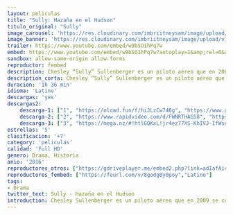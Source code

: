 ```yaml
---
layout: peliculas
title: "Sully: Hazaña en el Hudson"
titulo_original: "Sully"
image_carousel: 'https://res.cloudinary.com/imbriitneysam/image/upload/v1542841168/sully-posterFinal-min.jpg'
image_banner: 'https://res.cloudinary.com/imbriitneysam/image/upload/v1542841169/sully-banner-min.jpg'
trailer: https://www.youtube.com/embed/w9bSO1hPq7w
embed: https://www.youtube.com/embed/w9bSO1hPq7w?autoplay=1&amp;rel=0&amp;hd=1&border=0&wmode=opaque&enablejsapi=1&modestbranding=1&controls=1&showinfo=0
sandbox: allow-same-origin allow-forms
reproductor: fembed
description: Chesley “Sully” Sullenberger es un piloto aéreo que en 2009 se convirtió en un héroe cuando, al poco de despegar, su avión se averió y logró realizar un aterrizaje forzoso del aparato en pleno río Hudson, en Nueva York, con 155 pasajeros a bordo.
description_corta: Chesley “Sully” Sullenberger es un piloto aéreo que en 2009 se convirtió en un héroe cuando, al poco de despegar, su avión se averió y logró realizar un aterrizaje forzoso del aparato en pleno río Hudson, en Nueva York, con..
duracion: '1h 36 min'
idioma: 'Latino'
descargas: 'yes'
descargas2:
    descarga-1: ["1", "https://oload.fun/f/hiJLzCw746g", "https://www.google.com/s2/favicons?domain=openload.co","OpenLoad","https://res.cloudinary.com/imbriitneysam/image/upload/v1541473684/mexico.png", "Latino", "Full HD"]
    descarga-2: ["2", "https://www.rapidvideo.com/d/FWNRTHAG58", "https://www.google.com/s2/favicons?domain=www.rapidvideo.com","RapidVideo","https://res.cloudinary.com/imbriitneysam/image/upload/v1541473684/mexico.png", "Latino", "Full HD"]
    descarga-3: ["3", "https://mega.nz/#!htlGQKxL!jr4ez77XS-KhIVJ-IfWsuHxAsaTpq-wlrYPPuhgOeF8", "https://www.google.com/s2/favicons?domain=mega.nz","Mega","https://res.cloudinary.com/imbriitneysam/image/upload/v1541473684/mexico.png", "Latino", "Full HD"]
estrellas: '5'
clasificacion: '+7'
category: 'peliculas'
calidad: 'Full HD'
genero: Drama, Historia
anio: '2016'
reproductores_otros: ["https://gdriveplayer.me/embed2.php?link=adIafAieX49THlrFieU8XAiE9Cdqsrly2PNZ%252FNGkCYVEY%252B440IG1OAwXZjYz7kAqcVpsofZmNhidTXp6uPIbmg2a42W46BvJrXr5D53nWZJaZVjT0qVCYZdVbSXxPTU0iLP0RSJHexDvoPV9M%252BLcPtBJVQghsCpgk5Lc8hSlFqANUWvPI0zPw0yWyLXtEX%252F0o%253D","Latino","https://www.zembed.to/public/dist/asteroid.html?id=cee5c63b269a994431f0b3bb7d1fb9e0&title=Sully","Latino","https://embed.mystream.to/favhzsmqhbpo","Latino"]
reproductores_fembed: ["https://feurl.com/v/8godg0y0poy","Latino"]
tags:
- Drama
twitter_text: Sully - Hazaña en el Hudson
introduction: Chesley Sullenberger es un piloto aéreo que en 2009 se convirtió en un héroe cuando, al poco de despegar, su avión se averió y logró realizar un aterrizaje forzoso del aparato en pleno río Hudson, en Nueva York, con..
---
```



 







